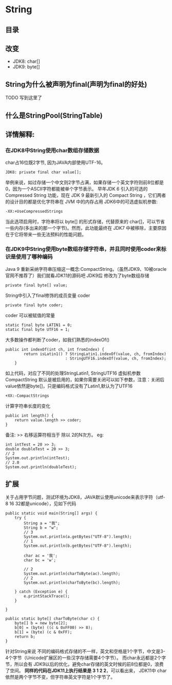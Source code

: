# String

## 目录
## 改变
+ JDK8: char[]
+ JDK9: byte[]
## String为什么被声明为final(声明为final的好处)
TODO 写到这里了
## 什么是StringPool(StringTable) 

## 详情解释:
### 在JDK8中String使用char数组存储数据
char占16位既2字节, 因为JAVA内部使用UTF-16。
```
JDK8: private final char value[];
```
举例来说，如过存储一个中文则2字节占满，如果存储一个英文字符则前8位都是0，因为一个ASCII字符都能被单个字节表示。
早年JDK 6 引入的可选的 Compressed String 功能，现在 JDK 9 最新引入的 Compact String ，它们两者的设计目的都是优化字符串在 JVM 中的内存占用
JDK6中的可选虚拟机参数:
```
-XX:+UseCompressedStrings
```
当此选项启用时，字符串将以 byte[] 的形式存储，代替原来的 char[]，可以节省一些内存(多出来的那一个字节)。然而，此功能最终在 JDK7 中被移除，主要原因在于它将带来一些无法预料的性能问题。



### 在JDK9中String使用byte数组存储字符串，并且同时使用coder来标识是使用了哪种编码
Java 9 重新采纳字符串压缩这一概念:CompactString。（虽然JDK9、10被oracle官网不推荐了）我们就看JDK11的源码吧
JDK9后 修改为了byte数组存储
```
private final byte[] value;  
```
String中引入了final修饰的成员变量 coder
```
private final byte coder;
```
coder 可以被赋值的常量
```
static final byte LATIN1 = 0;
static final byte UTF16 = 1;
```
大多数操作都判断了coder，如我们熟悉的indexOf()
```
public int indexOf(int ch, int fromIndex) {
        return isLatin1() ? StringLatin1.indexOf(value, ch, fromIndex)
                          : StringUTF16.indexOf(value, ch, fromIndex);
    }
```
如上代码，对应了不同的处理StringLatin1, StringUTF16
虚拟机参数 CompactString 默认是被启用的，如果你需要关闭可以如下参数，注意：关闭后value依然是byte[]，只是编码格式没有了Latin1,默认为了UTF16
```
+XX:-CompactStrings
```

计算字符串长度的变化
```
public int length() {
    return value.length >> coder;
}
```
备注: >> 右移运算符相当于 除以 2的N次方。
eg:
```
int intTest = 20 >> 3;
double doubleTest = 20 >> 3;
// 2
System.out.println(intTest);
// 2.0 
System.out.println(doubleTest);
```




## 扩展
关于占用字节问题，测试环境为JDK8，JAVA默认使用unicode来表示字符（utf-8 16 32都是unicode），见如下代码
```
public static void main(String[] args) {
    try {
        String a = "我";
        String b = "w";
        // 3
        System.out.println(a.getBytes("UTF-8").length);
        // 1
        System.out.println(b.getBytes("UTF-8").length);

        char ac = '我';
        char bc = 'w';

        // 2
        System.out.println(charToByte(ac).length);
        // 2
        System.out.println(charToByte(bc).length);

    } catch (Exception e) {
        e.printStackTrace();
    }

}

public static byte[] charToByte(char c) {
    byte[] b = new byte[2];
    b[0] = (byte) ((c & 0xFF00) >> 8);
    b[1] = (byte) (c & 0xFF);
    return b;
}
```
针对String来说 不同的编码格式存储的不一样，英文和空格是1个字节，中文是3-4个字节（Unicode扩展区的一些汉字存储需要4个字节）。
而char永远都是2个字节，所以会有 JDK9以后的优化，避免char存储的英文时候的前8位都是0，浪费了空间。
**同样的代码在JDK11上执行结果是  3 1 2 2**，可以看出来， JDK11中 char 依然是两个字节不变，但字符串英文字符是1个字节了。
